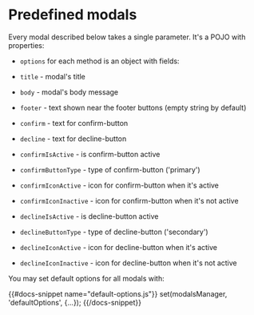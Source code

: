 # Predefined modals

Every modal described below takes a single parameter. It's a POJO with properties:

* `options` for each method is an object with fields:

* `title` - modal's title

* `body` - modal's body message

* `footer` - text shown near the footer buttons (empty string by default)
 
* `confirm` - text for confirm-button

* `decline` - text for decline-button

* `confirmIsActive` - is confirm-button active
 
* `confirmButtonType` - type of confirm-button ('primary')
 
* `confirmIconActive` - icon for confirm-button when it's active
 
* `confirmIconInactive` - icon for confirm-button when it's not active
 
* `declineIsActive` - is decline-button active
 
* `declineButtonType` - type of decline-button ('secondary')
 
* `declineIconActive` - icon for decline-button when it's active

* `declineIconInactive` - icon for decline-button when it's not active

You may set default options for all modals with:

{{#docs-snippet name="default-options.js"}}
set(modalsManager, 'defaultOptions', {...});
{{/docs-snippet}}